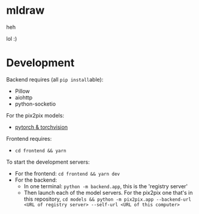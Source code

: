 # mldraw

heh

lol :)

# Development
Backend requires (all `pip install`able):
* Pillow
* aiohttp
* python-socketio

For the pix2pix models:
* [pytorch & torchvision](https://pytorch.org/get-started/locally/)

Frontend requires:
* `cd frontend && yarn`

To start the development servers:
* For the frontend: `cd frontend && yarn dev`
* For the backend: 
   * In one terminal: `python -m backend.app`, this is the 'registry server'
   * Then launch each of the model servers. For the pix2pix one that's in this repository, `cd models && python -m pix2pix.app --backend-url <URL of registry server> --self-url <URL of this computer>`
